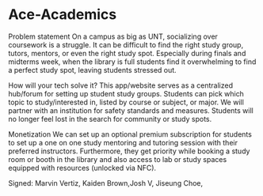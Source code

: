 # Ace-Academics
Problem statement
On a campus as big as UNT, socializing over coursework is a struggle. It can be difficult to find the right study group, tutors, mentors, or even the right study spot. Especially during finals and midterms week, when the library is full students find it overwhelming to find a perfect study spot, leaving students stressed out. 

How will your tech solve it?
This app/website serves as a centralized hub/forum for setting up student study groups. Students can pick which topic to study/interested in, listed by course or subject, or major. We will partner with an institution for safety standards and measures. Students will no longer feel lost in the search for community or study spots.

Monetization
We can set up an optional premium subscription for students to set up a one on one study mentoring and tutoring session with their preferred instructors. Furthermore, they get priority while booking a study room or booth in the library and also access to lab or study spaces equipped with resources (unlocked via NFC).

Signed: Marvin Vertiz, Kaiden Brown,Josh V, Jiseung Choe,
